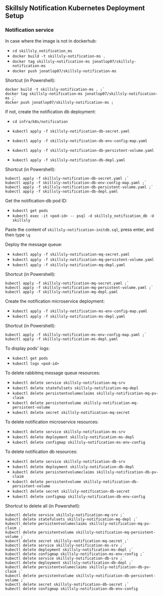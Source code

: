 ## Skillsly Notification Kubernetes Deployment Setup
### Notification service
In case where the image is not in dockerhub:
- `cd skillsly_notification_ms`
- `docker build -t skillsly-notification-ms .`
- `docker tag skillsly-notification-ms jonatlop07/skillsly-notification-ms`
- `docker push jonatlop07/skillsly-notification-ms`

Shortcut (in Powershell):

```
docker build -t skillsly-notification-ms . ;`
docker tag skillsly-notification-ms jonatlop07/skillsly-notification-ms ;`
docker push jonatlop07/skillsly-notification-ms ;
```

If not, create the notification db deployment:
- `cd infra/k8s/notification`

- `kubectl apply -f skillsly-notification-db-secret.yaml`
- `kubectl apply -f skillsly-notification-db-env-config-map.yaml`
- `kubectl apply -f skillsly-notification-db-persistent-volume.yaml`
- `kubectl apply -f skillsly-notification-db-depl.yaml`

Shortcut (in Powershell):

```
kubectl apply -f skillsly-notification-db-secret.yaml ;`
kubectl apply -f skillsly-notification-db-env-config-map.yaml ;`
kubectl apply -f skillsly-notification-db-persistent-volume.yaml ;`
kubectl apply -f skillsly-notification-db-depl.yaml
```

Get the notification-db pod ID:

- `kubectl get pods`
- `kubectl exec -it <pod-id> -- psql -d skillsly_notification_db -U skillsly`

Paste the content of `skillsly-notification-initdb.sql`, press enter, and then type `\q`

Deploy the message queue:

- `kubectl apply -f skillsly-notification-mq-secret.yaml`
- `kubectl apply -f skillsly-notification-mq-persistent-volume.yaml`
- `kubectl apply -f skillsly-notification-mq-depl.yaml`

Shortcut (in Powershell):

```
kubectl apply -f skillsly-notification-mq-secret.yaml ;`
kubectl apply -f skillsly-notification-mq-persistent-volume.yaml ;`
kubectl apply -f skillsly-notification-mq-depl.yaml
```

Create the notification microservice deployment:

- `kubectl apply -f skillsly-notification-ms-env-config-map.yaml`
- `kubectl apply -f skillsly-notification-ms-depl.yaml`

Shortcut (in Powershell):

```
kubectl apply -f skillsly-notification-ms-env-config-map.yaml ;`
kubectl apply -f skillsly-notification-ms-depl.yaml
```

To display pods' logs:

- `kubectl get pods`
- `kubectl logs <pod-id>`

To delete rabbitmq message queue resources:

- `kubectl delete service skillsly-notification-mq-srv`
- `kubectl delete statefulsets skillsly-notification-mq-depl`
- `kubectl delete persistentvolumeclaims skillsly-notification-mq-pv-claim`
- `kubectl delete persistentvolume skillsly-notification-mq-persistent-volume`
- `kubectl delete secret skillsly-notification-mq-secret`

To delete notification microservice resources:

- `kubectl delete service skillsly-notification-ms-srv`
- `kubectl delete deployment skillsly-notification-ms-depl`
- `kubectl delete configmap skillsly-notification-ms-env-config`

To delete notification db resources:

- `kubectl delete service skillsly-notification-db-srv`
- `kubectl delete deployment skillsly-notification-db-depl`
- `kubectl delete persistentvolumeclaims skillsly-notification-db-pv-claim`
- `kubectl delete persistentvolume skillsly-notification-db-persistent-volume`
- `kubectl delete secret skillsly-notification-db-secret`
- `kubectl delete configmap skillsly-notification-db-env-config`

Shortcut to delete all (in Powershell):

```
kubectl delete service skillsly-notification-mq-srv ;`
kubectl delete statefulsets skillsly-notification-mq-depl ;`
kubectl delete persistentvolumeclaims skillsly-notification-mq-pv-claim ;`
kubectl delete persistentvolume skillsly-notification-mq-persistent-volume ;`
kubectl delete secret skillsly-notification-mq-secret ;`
kubectl delete service skillsly-notification-ms-srv ;`
kubectl delete deployment skillsly-notification-ms-depl ;`
kubectl delete configmap skillsly-notification-ms-env-config ;`
kubectl delete service skillsly-notification-db-srv ;`
kubectl delete deployment skillsly-notification-db-depl ;`
kubectl delete persistentvolumeclaims skillsly-notification-db-pv-claim ;`
kubectl delete persistentvolume skillsly-notification-db-persistent-volume ;`
kubectl delete secret skillsly-notification-db-secret ;`
kubectl delete configmap skillsly-notification-db-env-config
```
